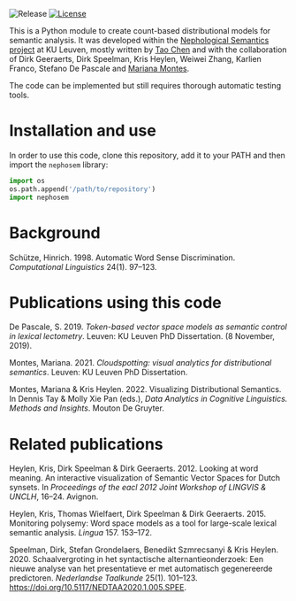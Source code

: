 
![Release](https://img.shields.io/github/v/release/qlvl/nephosem)
[![License](https://img.shields.io/github/license/qlvl/nephosem)](https://www.gnu.org/licenses/gpl-3.0)


This is a Python module to create count-based distributional models for semantic analysis. It was developed within the [Nephological Semantics project](https://www.arts.kuleuven.be/ling/qlvl/projects/current/nephological-semantics) at KU Leuven, mostly written by [Tao Chen](https://github.com/enzocxt/) and with the collaboration of Dirk Geeraerts, Dirk Speelman, Kris Heylen, Weiwei Zhang, Karlien Franco, Stefano De Pascale and [Mariana Montes](https://github.com/montesmariana/).

The code can be implemented but still requires thorough automatic testing tools.

# Installation and use

In order to use this code, clone this repository, add it to your PATH and then import the `nephosem` library:

```python
import os
os.path.append('/path/to/repository')
import nephosem
```

<!-- Here we can add a link to the documentation, tutorials, my repositories with my own python/R code... -->
<!-- For a semasiological perspective like the one followed [here](https://cloudspotting.marianamontes.me/), you can follow...  -->
<!-- For an onomasiological/lectometric perspective... -->

# Background

Schütze, Hinrich. 1998. Automatic Word Sense Discrimination. _Computational Linguistics_ 24(1). 97–123.
<!-- Any other suggestions? -->

# Publications using this code

De Pascale, S. 2019. _Token-based vector space models as semantic control in lexical lectometry_. Leuven: KU Leuven PhD Dissertation. (8 November, 2019).

Montes, Mariana. 2021. _Cloudspotting: visual analytics for distributional semantics_. Leuven: KU Leuven PhD Dissertation.

Montes, Mariana & Kris Heylen. 2022. Visualizing Distributional Semantics. In Dennis Tay & Molly Xie Pan (eds.), _Data Analytics in Cognitive Linguistics. Methods and Insights_. Mouton De Gruyter.
<!-- We should soon be able to add the publications in Cognitive Sociolinguistics Revisited -->

# Related publications

Heylen, Kris, Dirk Speelman & Dirk Geeraerts. 2012. Looking at word meaning. An interactive visualization of Semantic Vector Spaces for Dutch synsets. In _Proceedings of the eacl 2012 Joint Workshop of LINGVIS & UNCLH_, 16–24. Avignon.

Heylen, Kris, Thomas Wielfaert, Dirk Speelman & Dirk Geeraerts. 2015. Monitoring polysemy: Word space models as a tool for large-scale lexical semantic analysis. _Lingua_ 157. 153–172.

Speelman, Dirk, Stefan Grondelaers, Benedikt Szmrecsanyi & Kris Heylen. 2020. Schaalvergroting in het syntactische alternantieonderzoek: Een nieuwe analyse van het presentatieve er met automatisch gegenereerde predictoren. _Nederlandse Taalkunde_ 25(1). 101–123. https://doi.org/10.5117/NEDTAA2020.1.005.SPEE.
